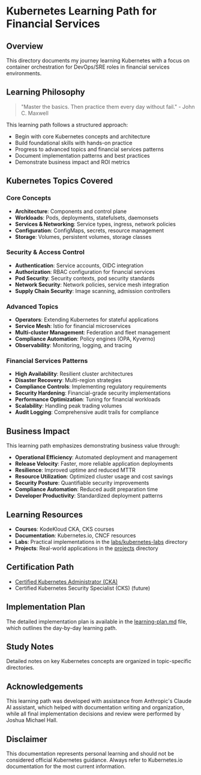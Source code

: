 # Kubernetes Learning Path for Financial Services

## Overview
This directory documents my journey learning Kubernetes with a focus on container orchestration for DevOps/SRE roles in financial services environments.

## Learning Philosophy
> "Master the basics. Then practice them every day without fail." - John C. Maxwell

This learning path follows a structured approach:
- Begin with core Kubernetes concepts and architecture
- Build foundational skills with hands-on practice
- Progress to advanced topics and financial services patterns
- Document implementation patterns and best practices
- Demonstrate business impact and ROI metrics

## Kubernetes Topics Covered

### Core Concepts
- **Architecture**: Components and control plane
- **Workloads**: Pods, deployments, statefulsets, daemonsets
- **Services & Networking**: Service types, ingress, network policies
- **Configuration**: ConfigMaps, secrets, resource management
- **Storage**: Volumes, persistent volumes, storage classes

### Security & Access Control
- **Authentication**: Service accounts, OIDC integration
- **Authorization**: RBAC configuration for financial services
- **Pod Security**: Security contexts, pod security standards
- **Network Security**: Network policies, service mesh integration
- **Supply Chain Security**: Image scanning, admission controllers

### Advanced Topics
- **Operators**: Extending Kubernetes for stateful applications
- **Service Mesh**: Istio for financial microservices
- **Multi-cluster Management**: Federation and fleet management
- **Compliance Automation**: Policy engines (OPA, Kyverno)
- **Observability**: Monitoring, logging, and tracing

### Financial Services Patterns
- **High Availability**: Resilient cluster architectures
- **Disaster Recovery**: Multi-region strategies
- **Compliance Controls**: Implementing regulatory requirements
- **Security Hardening**: Financial-grade security implementations
- **Performance Optimization**: Tuning for financial workloads
- **Scalability**: Handling peak trading volumes
- **Audit Logging**: Comprehensive audit trails for compliance

## Business Impact
This learning path emphasizes demonstrating business value through:
- **Operational Efficiency**: Automated deployment and management
- **Release Velocity**: Faster, more reliable application deployments
- **Resilience**: Improved uptime and reduced MTTR
- **Resource Utilization**: Optimized cluster usage and cost savings
- **Security Posture**: Quantifiable security improvements
- **Compliance Automation**: Reduced audit preparation time
- **Developer Productivity**: Standardized deployment patterns

## Learning Resources
- **Courses**: KodeKloud CKA, CKS courses
- **Documentation**: Kubernetes.io, CNCF resources
- **Labs**: Practical implementations in the [labs/kubernetes-labs](../../labs/kubernetes-labs) directory
- **Projects**: Real-world applications in the [projects](../../projects) directory

## Certification Path
- [Certified Kubernetes Administrator (CKA)](../../certifications/cka)
- Certified Kubernetes Security Specialist (CKS) (future)

## Implementation Plan
The detailed implementation plan is available in the [learning-plan.md](learning-plan.md) file, which outlines the day-by-day learning path.

## Study Notes
Detailed notes on key Kubernetes concepts are organized in topic-specific directories.

## Acknowledgements
This learning path was developed with assistance from Anthropic's Claude AI assistant, which helped with documentation writing and organization, while all final implementation decisions and review were performed by Joshua Michael Hall.

## Disclaimer
This documentation represents personal learning and should not be considered official Kubernetes guidance. Always refer to Kubernetes.io documentation for the most current information.